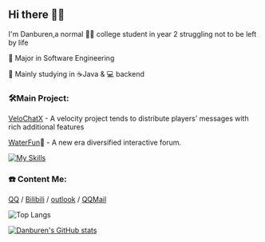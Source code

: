 ## Hi there 👋🏻

I'm Danburen,a normal 🧑‍🎓 college student in year 2 struggling not to be left by life

📖 Major in Software Engineering

🧱 Mainly studying in ☕Java & 💻 backend

### 🛠️Main Project:
[VeloChatX](https://github.com/Danburen/VeloChatX) - A velocity project tends to distribute players' messages with rich additional features

[WaterFun](https://github.com/Danburen/WaterFun/tree/main):wrench: - A new era diversified interactive forum.

[![My Skills](https://skillicons.dev/icons?i=github,git,gradle,java,spring,windows,redis,mysql,powershell,vue,js,ts,css,html,idea,nuxtjs,nodejs,npm,&perline=10)](https://skillicons.dev)

### ☎️ Content Me:
[QQ](https://qm.qq.com/q/fM0Pou10gE) / 
[Bilibili](https://space.bilibili.com/446337357?spm_id_from=333.1007.0.0) /
[outlook](mailto:hc2964361672@outlook.com) /
[QQMail](mailto:2964361672@qq.com)

![Top Langs](https://github-readme-stats.vercel.app/api/top-langs/?username=Danburen&layout=compact)

[![Danburen's GitHub stats](https://github-readme-stats.vercel.app/api?username=Danburen&show_icons=true)](https://github.com/anuraghazra/github-readme-stats)

